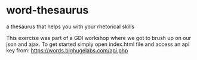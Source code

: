 # word-thesaurus
a thesaurus that helps you with your rhetorical skills

This exercise was part of a GDI workshop where we got to brush up on our json and ajax.
To get started simply open index.html file and access an api key from: https://words.bighugelabs.com/api.php




